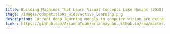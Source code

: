 ```yaml
---
title: Building Machines That Learn Visual Concepts Like Humans (2018)
image: /images/competitions_wide/active_learning.png
description: Current deep learning models in computer vision are extremely data-hungry. In addition, they are often passive learners. Because deep learning models usually do not explicitly represent the structural information in natural images, they often cannot abstract high-level information away from raw images as humans do which enables cross-domain transfer. To address the issue of the absence of active learning, we use the policy gradient method to train a deep reinforcement learning (RL) agent that can help a visual model to actively select training examples. We further explore whether this active learning skill could generalize to unseen classes (within-domain generalization) in the same domain and novel tasks in a different domain (cross-domain transfer). In addition, we compare the model performance when using object segmentation map as inputs for the RL agent with the performance when using the raw pixels as inputs. We show that only when segmentation map is used, active learning demonstrates a benefit over the baseline, confirming the hypothesis that active learning requires explicit representation of the structural information of images.
link : https://github.com/AriannaYuan/ariannayuan.github.io/raw/master/pdf/None.pdf
---
```

